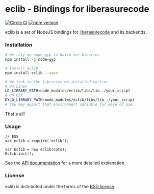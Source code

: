 # eclib - Bindings for liberasurecode

[![Circle CI][circle]](https://circleci.com/gh/scality/eclib)
[![npm version][npm version]](https://www.npmjs.com/package/eclib)

eclib is a set of NodeJS bindings for [liberasurecode][liberasure]
and its backends.

### Installation

```sh
# We rely on node-gyp to build our binaries
npm install -g node-gyp

# Install eclib
npm install eclib --save

# We link to the libraries we installed earlier
# On Linux
LD_LIBRARY_PATH=node_modules/eclib/libs/lib ./your_script
# On OSX
DYLD_LIBRARY_PATH=node_modules/eclib/libs/lib ./your_script
# You may export that environment variable for ease of use.
```
That's all!

### Usage
```node
// ES5
var eclib = require('eclib');

var Eclib = new eclib(opts);
Eclib.init();
```
See the [API documentation](API.md) for a more detailed explanation.

### License
eclib is distributed under the terms of the [BSD license](LICENSE).

[circle]: https://circleci.com/gh/scality/eclib.svg?&style=shield&circle-token=2f7b8c11e6dcb9327f1d5b09633fdf597ec955a2
[npm]: https://www.npmjs.com/package/eclib
[npm version]: https://img.shields.io/npm/v/eclib.svg
[liberasure]: https://bitbucket.org/tsg-/liberasurecode
